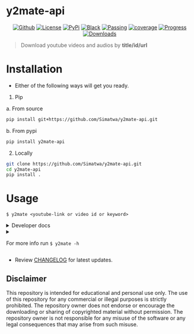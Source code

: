 # y2mate-api

<p align="center">
<a href="https://github.com/Simatwa/y2mate-api"><img alt="Github" src="https://img.shields.io/static/v1?logo=github&color=blueviolet&label=Test&message=Passing"/></a>
<a href="LICENSE"><img alt="License" src="https://img.shields.io/static/v1?logo=GPL&color=Blue&message=MIT&label=License"/></a>
<a href="https://pypi.org/project/y2mate-api"><img alt="PyPi" src="https://img.shields.io/static/v1?logo=pypi&label=Pypi&message=v0.0.7&color=green"/></a>
<a href="https://github.com/psf/black"><img alt="Black" src="https://img.shields.io/static/v1?logo=Black&label=Code-style&message=Black"/></a>
<a href="#"><img alt="Passing" src="https://img.shields.io/static/v1?logo=Docs&label=Docs&message=Passing&color=green"/></a>
<a href="#"><img alt="coverage" src="https://img.shields.io/static/v1?logo=Coverage&label=Coverage&message=90%&color=yellowgreen"/></a>
<a href="#" alt="progress"><img alt="Progress" src="https://img.shields.io/static/v1?logo=Progress&label=Progress&message=95%&color=green"/></a>
<a href="https://pepy.tech/project/livescore-api"><img src="https://static.pepy.tech/personalized-badge/y2mate-api?period=total&units=international_system&left_color=grey&right_color=orange&left_text=Downloads" alt="Downloads"></a>
</p>

> Download youtube videos and audios by **title/id/url**

# Installation

- Either of the following ways will get you ready.

1. Pip

  a. From source

```sh
pip install git+https://github.com/Simatwa/y2mate-api.git
```
  b. From pypi

```sh
pip install y2mate-api
```

2. Locally

```sh
git clone https://github.com/Simatwa/y2mate-api.git
cd y2mate-api
pip install .
```

# Usage 

`$ y2mate <youtube-link or video id or keyword>`

<details>
<summary>
Developer docs
</summary>
1.Generate download links and other metadata

- Video

```py
from y2mate_api import Handler
api = Handler("Quantum computing in detail")
for video_metadata in api.run():
	print(video_metadata)
"""Output
{
    "size": "13.9 MB",
    "f": "mp4",
    "q": "720p",
    "q_text": "720p (.mp4) <span class=\"label label-primary\"><small>m-HD</small></span>",
    "k": "joQdX4S3z8ShOJWn6qaA9sL4Al7j4vBwhNgqkwx0U/tQ99R4mbX1dYceffBBnNn7",
    "status": "ok",
    "mess": "",
    "c_status": "CONVERTED",
    "vid": "X8MZWCGgIb8",
    "title": "Quantum Computing In 5 Minutes | Quantum Computing Explained | Quantum Computer |Simplilearn",
    "ftype": "mp4",
    "fquality": "720",
    "dlink": "https://rr2---sn-gjo-w43s.googlevideo.com/videoplayback?expire=1686946638&ei=7m6MZK-2NdKQgAepgJGIBg&ip=212.119.40.85&id=o-ADe3hAAtGl6fkEeUD9HKkFNoeQBSwEuttoN5vFPyzLdQ&itag=22&source=youtube&requiressl=yes&mh=Zy&mm=31%2C29&mn=sn-gjo-w43s%2Csn-ab5l6nr6&ms=au%2Crdu&mv=m&mvi=2&pl=23&initcwndbps=1013750&spc=qEK7B_bA4LnIWnJEJPO8Lp__Gz-ysFYRbF7IYj1J5g&vprv=1&svpuc=1&mime=video%2Fmp4&ns=L1NG4wpa6rJJmunA_QDUTswN&cnr=14&ratebypass=yes&dur=298.608&lmt=1682850029743273&mt=1686924560&fvip=1&fexp=24007246&c=WEB&txp=5311224&n=XD35AJLYPy2nng&sparams=expire%2Cei%2Cip%2Cid%2Citag%2Csource%2Crequiressl%2Cspc%2Cvprv%2Csvpuc%2Cmime%2Cns%2Ccnr%2Cratebypass%2Cdur%2Clmt&sig=AOq0QJ8wRQIhAJdMdpsMBBByQZCOIglT_EvluXBK2wQ7mH32Ob95WAWJAiAP9PfGRwJKeJcZJXc5ZuVaZMImCAXCnbPcHyoSmRhH4A%3D%3D&lsparams=mh%2Cmm%2Cmn%2Cms%2Cmv%2Cmvi%2Cpl%2Cinitcwndbps&lsig=AG3C_xAwRQIgAMVlWxHYtKeZEzbpKQ9Huqrk-5CQ0kTpSFgAmTIGaE4CIQDR0NJHxHO_TtRbn-HmDOgVD6H3ZUntvgcD1V5yfkngAA%3D%3D&title=Quantum+Computing+In+5+Minutes+%7C+Quantum+Computing+Explained+%7C+Quantum+Computer+%7C+Simplilearn"
}
"""
```

- Audio

```py
from y2mate_api import Handler
api = Handler("Quantum computing in detail")
for audio_metadata in api.run(format="mp3"):
	print(audio_metadata)

"""Output

{
    "size": "4.6 MB",
    "f": "mp3",
    "q": "128kbps",
    "q_text": "MP3 - 128kbps",
    "k": "joQdX4S3z8ShOJWn6qaA9sL4Al7j4vBwhNgqlAxyU/NQ99R4mbX1dYceffBBnNn7",
    "status": "ok",
    "mess": "",
    "c_status": "CONVERTED",
    "vid": "X8MZWCGgIb8",
    "title": "Quantum Computing In 5 Minutes | Quantum Computing Explained | Quantum Computer |Simplilearn",
    "ftype": "mp3",
    "fquality": "128",
    "dlink": "https://dl201.dlmate53.xyz/?file=M3R4SUNiN3JsOHJ6WWQ2a3NQS1Y5ZGlxVlZIOCtyZ1ZqZFEwMHdVdVNvaERxNTA2dysydUpJSm1JT3hhaHFlckg4dEE4QzJUT3VHZU1RR2RvNVZ0WVh5TTU4TXBzREhJdUtzNFNjVndYeGo5bjYzb3B5UjNoeFBnYzVQdUdyVkdlR04rc1F0UTJpdUR3UGpZdkJUcXZUT2d0eDdGYWkwR3R3UWJQT0hZck5vYTgzREVldVB4MFpWQS93Q1M4c2tNaU5hWThWUFErK29UZ3V0V2VVTmRjY2dUMUlxbW1mZkpxaG95cGQ4WndsMnR1K2V5RDVNd1FmVElJV0VwYkhwUXVieXBUaDRZOENZVy9XKzFxLzVqL1drVGRQMGhzREhucXFDNElDeU9JOGIwSHNBPQ%3D%3D"
}
"""
```
- **Note** : To download the media returned, pass the response to `api.save()`

2. Auto-download media

```py
from y2mate_api import Handler
api = Handler("Quantum computing in detail")
api.auto_save()
```
This will proceed to download the first video found and save it in the `current directory`

You can as well specify total videos to be downloaded by using `limit` argument.
For instance:

```py
from y2mate_api import Handler
api = Handler("https://youtu.be/POPoAjWFkGg")
api.auto_save(limit=10)
# This will download the video in path and 9 other videos related to the query specified
```
**Note** : You can still use  **video id** such as `POPoAjWFkGg` as query parameter.

## Other parameters

- `Handler`
  * author : Video author i.e Youtube Channel
  * timeout : http requests timeout
  * ask : Confirm before downloading media
  * unique : Auto-ignore previously downloaded media
  * thread : Download (x) value of file at a time.

- `Handler.run`
  * format : Media format mp4/mp3
  * quality : Media quality such as 720p/128kbps
  * resolver : Additional format info : [m4a,3gp,mp4,mp3]
  * limit : Total videos to be retrieved
  * keyword : Phrase(s) that must be in media title
  * author : Video author i.e Youtube Channel

- `Handler.auto_save`
  * dir : Path to Directory for saving the media files
  * iterator : Function that yields third_query object - `Handler.run`
  * progress_bar : Stdout media-name & Display progress bar
 
- `Handler.save`
  * third_dict : Response of `third_query.run()`
  * dir : Directory for saving the contents
  * progress_bar : Display download progress bar
  * quiet : Not to stdout anything
  * naming_format : Format for generating media filename using the `third_query` response keys
  * chunk_size : Size of chunks in KB for downloads
 
</details>
 
<details>
<summary>
	
For more info run `$ y2mate -h`

</summary>

```
usage: y2mate [-h] [-v] [-f mp3|mp4]
              [-q 4k|1080p|720p|480p|360p|240p|144p|auto|best|worst|mp3|m4a|.m4a|128kbps|192kbps|328kbps]
              [-r m4a|3gp|mp4|mp3] [-k [KEYWORD ...]]
              [-a [AUTHOR ...]] [-l LIMIT] [-d PATH]
              [-t TIMEOUT] [-c CHUNK] [-i PATH] [-o FORMAT]
              [-thr THREAD] [--disable-bar] [--ask]
              [--unique] [--quiet] [--history] [--clear]
              [query ...]

Download youtube videos and audios by title or link

positional arguments:
  query                 Youtube video title, link or id -
                        None

options:
  -h, --help            show this help message and exit
  -v, --version         show program's version number and
                        exit
  -f mp3|mp4, --format mp3|mp4
                        Specify media type - audio/video
  -q 4k|1080p|720p|480p|360p|240p|144p|auto|best|worst|mp3|m4a|.m4a|128kbps|192kbps|328kbps, --quality 4k|1080p|720p|480p|360p|240p|144p|auto|best|worst|mp3|m4a|.m4a|128kbps|192kbps|328kbps
                        Media quality - auto
  -r m4a|3gp|mp4|mp3, --resolver m4a|3gp|mp4|mp3
                        Other media formats incase of
                        multiple options - mp4/mp3
  -k [KEYWORD ...], --keyword [KEYWORD ...]
                        Media should contain this keywords -
                        None
  -a [AUTHOR ...], --author [AUTHOR ...]
                        Media author i.e YouTube channel
                        name - None
  -l LIMIT, --limit LIMIT
                        Total videos to be downloaded - 1
  -d PATH, --dir PATH   Directory for saving the contents -
                        /data/data/com.termux/files/home
  -t TIMEOUT, --timeout TIMEOUT
                        Http request timeout in seconds - 30
  -c CHUNK, --chunk CHUNK
                        Chunk-size for downloading files in
                        KB - 256
  -i PATH, --input PATH
                        Path to text file containing query
                        per line - None
  -o FORMAT, --output FORMAT
                        Format for generating filename
                        %(key)s : [title,vid,fquality,ftype]
                        or 'pretty' - None
  -thr THREAD, --thread THREAD
                        Download [x] amount of videos/audios
                        at once - 1
  --disable-bar         Disable download progress bar -
                        False
  --ask                 Confirm before downloading file -
                        False
  --unique              Auto-skip any media that you once
                        dowloaded - False
  --quiet               Not to stdout anything other than
                        logs - False
  --history             Stdout all media metadata ever
                        downloaded - False
  --clear               Clear all download histories - False

This script has no official relation with y2mate.com
```
</details>

- Review [CHANGELOG](https://github.com/Simatwa/y2mate-api/blob/main/Docs/CHANGELOG.md) for latest updates.

## Disclaimer

This repository is intended for educational and personal use only. The use of this repository for any commercial or illegal purposes is strictly prohibited. The repository owner does not endorse or encourage the downloading or sharing of copyrighted material without permission. The repository owner is not responsible for any misuse of the software or any legal consequences that may arise from such misuse.
